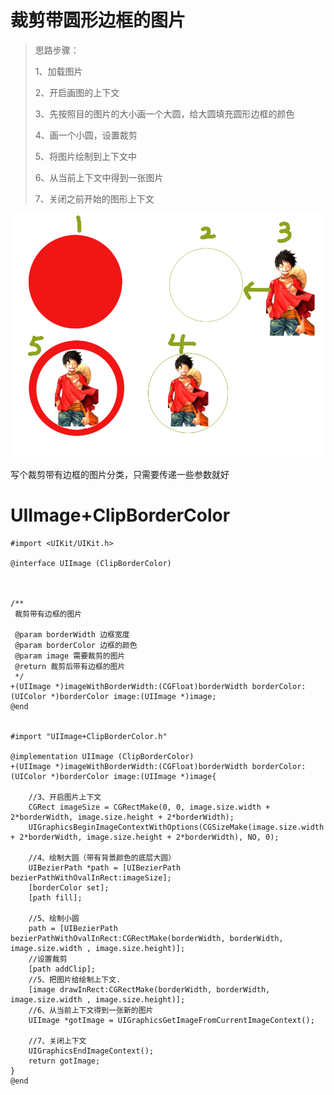 # 裁剪带圆形边框的图片

> 思路步骤：
>
> 1、加载图片
>
> 2、开启画图的上下文
>
> 3、先按照目的图片的大小画一个大圆，给大圆填充圆形边框的颜色
>
> 4、画一个小圆，设置裁剪
>
> 5、将图片绘制到上下文中
>
> 6、从当前上下文中得到一张图片
>
> 7、关闭之前开始的图形上下文

![](/assets/tupiancaijian)

写个裁剪带有边框的图片分类，只需要传递一些参数就好

# UIImage+ClipBorderColor

```
#import <UIKit/UIKit.h>

@interface UIImage (ClipBorderColor)



/**
 裁剪带有边框的图片

 @param borderWidth 边框宽度
 @param borderColor 边框的颜色
 @param image 需要裁剪的图片
 @return 裁剪后带有边框的图片
 */
+(UIImage *)imageWithBorderWidth:(CGFloat)borderWidth borderColor:(UIColor *)borderColor image:(UIImage *)image;
@end


#import "UIImage+ClipBorderColor.h"

@implementation UIImage (ClipBorderColor)
+(UIImage *)imageWithBorderWidth:(CGFloat)borderWidth borderColor:(UIColor *)borderColor image:(UIImage *)image{

    //3、开启图片上下文
    CGRect imageSize = CGRectMake(0, 0, image.size.width + 2*borderWidth, image.size.height + 2*borderWidth);
    UIGraphicsBeginImageContextWithOptions(CGSizeMake(image.size.width + 2*borderWidth, image.size.height + 2*borderWidth), NO, 0);

    //4、绘制大圆（带有背景颜色的底层大圆）
    UIBezierPath *path = [UIBezierPath bezierPathWithOvalInRect:imageSize];
    [borderColor set];
    [path fill];

    //5、绘制小圆
    path = [UIBezierPath bezierPathWithOvalInRect:CGRectMake(borderWidth, borderWidth, image.size.width , image.size.height)];
    //设置裁剪
    [path addClip];
    //5、把图片给绘制上下文.
    [image drawInRect:CGRectMake(borderWidth, borderWidth, image.size.width , image.size.height)];
    //6、从当前上下文得到一张新的图片
    UIImage *gotImage = UIGraphicsGetImageFromCurrentImageContext();

    //7、关闭上下文
    UIGraphicsEndImageContext();
    return gotImage;
}
@end
```



